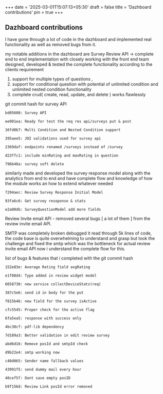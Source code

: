 +++
date = '2025-03-01T15:07:13+05:30'
draft = false
title = 'Dazhboard contributions'
pin = true
+++

## Dazhboard contributions
<!--more-->
I have gone through a lot of code in the dazhboard and implemented real functionality as well as removed bugs from it.



my notable additions in the dazhboard are Survey Review API -> complete end to end implementation with closely working with the front end team designed, developed & tested the complete functionality according to the clients requirement

1. support for multiple types of questions ,
2. support for conditional question with potential of unlimited condition and unlimited nested condition functionality
3. complete crud( create, read, update, and delete ) works flawlessly


git commit hash for survey API

```
bd05608: Survey API
```
```
ee901ea: Ready for test the req res api/surveys put & post
```
```
16fd0b7: Multi Condition and Nested Condition support
```
```
395aee5: JOI validations used for survey api
```
```
2369daf: endpoints renamed /surveys instead of /survey
```
```
d23ffc1: include minRating and maxRating in question
```
```
796b48a: survey soft delete
```


similarly made and developed the survey response model along with the analytics from end to end and have complete flow and knowledge of how the module works an how to extend whatever needed

```
7294aec: Review Survey Response Initial Model
```
```
93fa6c6: Get survey resoponse & stats
```
```
e2a00db: SurveyQuestionModel add more fields
```
Review Invite email API - removed several bugs [ a lot of them ] from the review invite email API.

SMTP was completely broken debugged it read through 5k lines of code, the code base is quite overwhelming to understand and grasp but took the challenge and fixed the smtp which was the bottleneck for actual review invite email API now i understand the complete flow for this.



list of bugs & features that i completed with the git commit hash

```
152e83e: Average Rating field avgRating
```
```
e1f08d4: Type added in review widget model
```
```
6658730: new service collectDeviceStats(req)
```
```
387c5e6: send id in body for the put
```
```
f815b46: new field for the survey isActive
```
```
cfc5545: Proper check for the active flag
```
```
6fa5ea5: response with success only
```
```
4bc30cf: pdf-lib dependency
```
```
7d189a3: Better validation in edit review survey
```
```
abd6d16: Remove posId and smtpId check
```
```
d9b22e4: smtp working now
```
```
c40d065: Sender name fallback values
```
```
43991f5: send dummy mail every hour
```
```
40cef5f: Dont save empty posID
```
```
b9f156d: Review Link posId error removed
```
